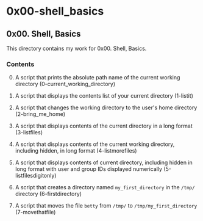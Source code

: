 # 0x00-shell_basics

## 0x00. Shell, Basics

This directory contains my work for 0x00. Shell, Basics.

### Contents

0. A script that prints the absolute path name of the current working directory (0-current_working_directory)

1. A script that displays the contents list of your current directory (1-listit)

2. A script that changes the working directory to the user's home directory (2-bring_me_home)

3. A script that displays contents of the current directory in a long format (3-listfiles)

4. A script that displays contents of the current working directory, including hidden, in long format (4-listmorefiles)

5. A script that displays contents of current directory, including hidden in long format with user and group IDs displayed numerically (5-listfilesdigitonly)

6. A script that creates a directory named ```my_first_directory``` in the ```/tmp/``` directory (6-firstdirectory)

7. A script that moves the file ```betty``` from ```/tmp/``` to ```/tmp/my_first_directory``` (7-movethatfile)
